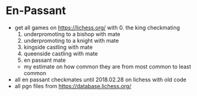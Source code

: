 # En-Passant
- get all games on https://lichess.org/ with
  0. the king checkmating
  1. underpromoting to a bishop with mate
  2. underpromoting to a knight with mate
  3. kingside castling with mate
  4. queenside castling with mate
  5. en passant mate
  - my estimate on how common they are from most common to least common
- all en passant checkmates until 2018.02.28 on lichess with old code
- all pgn files from https://database.lichess.org/
